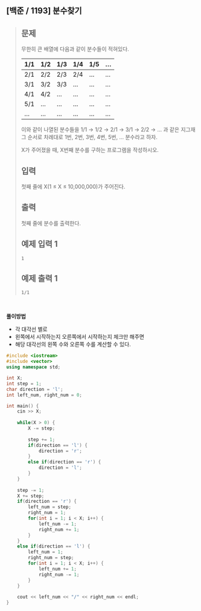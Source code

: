 ## [백준 / 1193] 분수찾기

> ## 문제
>
> 무한히 큰 배열에 다음과 같이 분수들이 적혀있다.
>
> | 1/1  | 1/2  | 1/3  | 1/4  | 1/5  | …    |
> | ---- | ---- | ---- | ---- | ---- | ---- |
> | 2/1  | 2/2  | 2/3  | 2/4  | …    | …    |
> | 3/1  | 3/2  | 3/3  | …    | …    | …    |
> | 4/1  | 4/2  | …    | …    | …    | …    |
> | 5/1  | …    | …    | …    | …    | …    |
> | …    | …    | …    | …    | …    | …    |
>
> 이와 같이 나열된 분수들을 1/1 → 1/2 → 2/1 → 3/1 → 2/2 → … 과 같은 지그재그 순서로 차례대로 1번, 2번, 3번, 4번, 5번, … 분수라고 하자.
>
> X가 주어졌을 때, X번째 분수를 구하는 프로그램을 작성하시오.
>
> ## 입력
>
> 첫째 줄에 X(1 ≤ X ≤ 10,000,000)가 주어진다.
>
> ## 출력
>
> 첫째 줄에 분수를 출력한다.
>
> ## 예제 입력 1 
>
> ```
> 1
> ```
>
> ## 예제 출력 1 
>
> ```
> 1/1
> ```

<br>

**풀이방법**

- 각 대각선 별로
- 왼쪽에서 시작하는지 오른쪽에서 시작하는지 체크만 해주면
- 해당 대각선의 왼쪽 수와 오른쪽 수를 계산할 수 있다.

```cpp
#include <iostream>
#include <vector>
using namespace std;

int X;
int step = 1;
char direction = 'l';
int left_num, right_num = 0;

int main() {
    cin >> X;
    
    while(X > 0) {
        X -= step;
        
        step += 1;
        if(direction == 'l') {
            direction = 'r';
        }
        else if(direction == 'r') {
            direction = 'l';
        }
    }
    
    step -= 1;
    X += step;
    if(direction == 'r') {
        left_num = step;
        right_num = 1;
        for(int i = 1; i < X; i++) {
            left_num -= 1;
            right_num += 1;
        }
    }
    else if(direction == 'l') {
        left_num = 1;
        right_num = step;
        for(int i = 1; i < X; i++) {
            left_num += 1;
            right_num -= 1;
        }
    }
    
    cout << left_num << "/" << right_num << endl;
}
```

